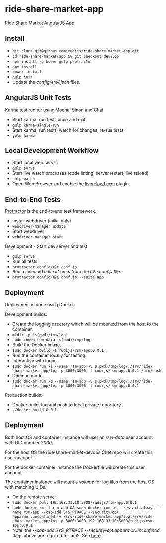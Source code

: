 # ride-share-market-app

Ride Share Market AngularJS App

## Install

- `git clone git@github.com:rudijs/ride-share-market-app.git`
- `cd ride-share-market-app && git checkout develop`
- `npm install -g bower gulp protractor`
- `npm install`
- `bower install`
- `gulp init`
- Update the *config/env/.json* files.

## AngularJS Unit Tests

Karma test runner using Mocha, Sinon and Chai

- Start karma, run tests once and exit.
- `gulp karma-single-run`
- Start karma, run tests, watch for changes, re-run tests.
- `gulp karma`

## Local Development Workflow

- Start local web server.
- `gulp serve`
- Start live watch processes (code linting, server restart, live reload)
- `gulp watch`
- Open Web Browser and enable the [livereload.com](http://feedback.livereload.com/knowledgebase/articles/86242-how-do-i-install-and-use-the-browser-extensions-) plugin.

## End-to-End Tests

[Protractor](http://angular.github.io/protractor/#/) is the end-to-end test framework.

- Install webdriver (initial only)
- `webdriver-manager update`
- Start webdriver
- `webdriver-manager start`

Development - Start dev server and test

- `gulp serve`
- Run all tests.
- `protractor config/e2e.conf.js`
- Run a selected *suite* of tests from the *e2e.conf.js* file.
- `protractor config/e2e.conf.js --suite app`

## Deployment

Deployment is done using Docker.

Development builds:

- Create the logging directory which will be mounted from the host to the container.
- `mkdir -p "$(pwd)/tmp/log"`
- `sudo chown rsm-data "$(pwd)/tmp/log"`
- Build the Docker image.
- `sudo docker build -t rudijs/rsm-app:0.0.1 .`
- Run the container locally for testing.
- Interactive with login.
- `sudo docker run -i --name rsm-app -v $(pwd)/tmp/log/:/srv/ride-share-market-app/log -p 3000:3000 -t rudijs/rsm-app:0.0.1 /bin/bash`
- Daemon mode.
- `sudo docker run -d --name rsm-app -v $(pwd)/tmp/log/:/srv/ride-share-market-app/log -p 3000:3000 -t rudijs/rsm-app:0.0.1`

Production builds:

- Docker build, tag and push to local private repository.
- `./docker-build 0.0.1`

## Deployment

Both host OS and container instance will user an *rsm-data* user account with UID number *2000*.

For the host OS the ride-share-market-devops Chef repo will create this user account.

For the docker container instance the Dockerfile will create this user account.

The container instance will mount a *volume* for log files from the host OS with matching UIDs.

- On the remote server.
- `sudo docker pull 192.168.33.10:5000/rudijs/rsm-app:0.0.1`
- `sudo docker rm -f rsm-app && sudo docker run -d --restart always --name rsm-app --cap-add SYS_PTRACE --security-opt apparmor:unconfined -v /srv/ride-share-market-app/log:/srv/ride-share-market-app/log -p 3000:3000 192.168.33.10:5000/rudijs/rsm-app:0.0.1`
- Note: the *--cap-add SYS_PTRACE --security-opt apparmor:unconfined* flags above are required for pm2. See [here](https://github.com/Unitech/PM2/issues/1086)

